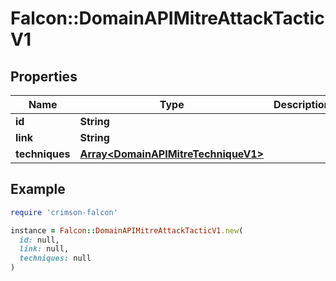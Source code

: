 # Falcon::DomainAPIMitreAttackTacticV1

## Properties

| Name | Type | Description | Notes |
| ---- | ---- | ----------- | ----- |
| **id** | **String** |  |  |
| **link** | **String** |  | [optional] |
| **techniques** | [**Array&lt;DomainAPIMitreTechniqueV1&gt;**](DomainAPIMitreTechniqueV1.md) |  | [optional] |

## Example

```ruby
require 'crimson-falcon'

instance = Falcon::DomainAPIMitreAttackTacticV1.new(
  id: null,
  link: null,
  techniques: null
)
```

